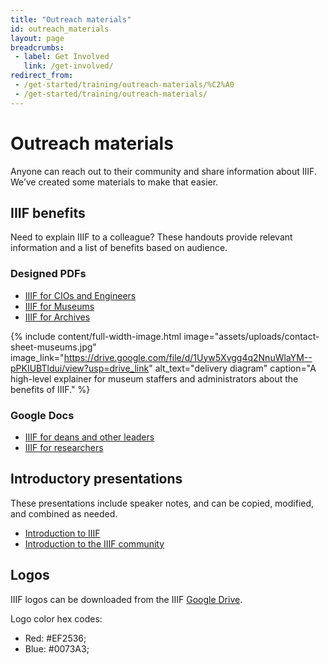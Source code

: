 ```yaml
---
title: "Outreach materials"
id: outreach_materials
layout: page
breadcrumbs:
 - label: Get Involved
   link: /get-involved/
redirect_from:
 - /get-started/training/outreach-materials/%C2%A0
 - /get-started/training/outreach-materials/
---
```


# Outreach materials

Anyone can reach out to their community and share information about IIIF. We’ve created some materials to make that easier.

## IIIF benefits
Need to explain IIIF to a colleague? These handouts provide relevant information and a list of benefits based on audience.

### Designed PDFs
- [IIIF for CIOs and Engineers](https://drive.google.com/file/d/1hpzfTnk-uIQeBThvs4xMK9jJtggC3-Si/view?usp=drive_link)
- [IIIF for Museums](https://drive.google.com/file/d/1Uyw5Xvgg4q2NnuWlaYM--pPKIUBTldui/view?usp=drive_link)
- [IIIF for Archives](https://drive.google.com/file/d/1kw_M1XQ80h3QzWbIo8QYkL2Jt8YgZgEy/view?usp=drive_link)



{% include content/full-width-image.html image="assets/uploads/contact-sheet-museums.jpg" image_link="https://drive.google.com/file/d/1Uyw5Xvgg4q2NnuWlaYM--pPKIUBTldui/view?usp=drive_link" alt_text="delivery diagram" caption="A high-level explainer for museum staffers and administrators about the benefits of IIIF." %}

### Google Docs
- [IIIF for deans and other leaders](https://docs.google.com/document/d/1G62fUv1V6iUhskMDNgZlcyXVoIk4O9_FIOrL4kjlxXM/edit?usp=sharing)
- [IIIF for researchers](https://docs.google.com/document/d/1GWfh0F6HlzJtII9JxyED2CQ4eH9qwtGdO9yhMHxqvjs/edit?usp=sharing)



## Introductory presentations
These presentations include speaker notes, and can be copied, modified, and combined as needed.
- [Introduction to IIIF](https://docs.google.com/presentation/d/1Qg6fHn6p040crWf8bbE4v3heVQepqa9DnDP8yks3tk0/edit?usp=sharing)
- [Introduction to the IIIF community](https://docs.google.com/presentation/d/1TSdrdwrk-nI1pWknZfiUkkYc4a4Ktc6pdsY8pACs4eI/edit?usp=sharing)

## Logos
IIIF logos can be downloaded from the IIIF [Google Drive](https://drive.google.com/drive/folders/1XHSqgM1msVx7oi7Pqw30PEKTVbG4PeTK).

Logo color hex codes:
- Red: #EF2536;
- Blue: #0073A3;
